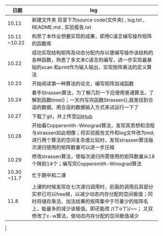 |日期|log|
|---|---|
|10.11|新建文件夹  目录下为source code(文件夹) , log.txt , README.md , 实验报告.txt|
|10.11 ~10.22|构思了本作业想要实现的成果，即用C语言编写操作矩阵的函数库|
|10.22|成功实现结构矩阵及动态分配内存以便编写操作该结构的各种函数，熟悉了多文本C语言的编写，进一步实现最基础的scan 和print作为输入输出，实现矩阵乘法的定义算法|
|10.23|开始阅读第一种算法的论文，编写矩阵加减函数|
|10.24|着手Strassen算法，为了解几阶一下应使用普通算法，了解到函数time()；一天内写完函数Strassen(),就差找到合适的数据、用合适的数据输入方式来试运行一下了|
|10.27|下载了git，并上传至[GitHub](https://github.com/caolivchong/-.git)|
|10.28|开始看Coppersmith-Winograd算法，发现其思想和流程与strassen如此相像；将实验报告文件和log文件改为md;进行两个算法的空间复杂度比较时，发现strassen算法每次递归使用的矩阵数量可以进一步压缩|
|10.29|修改strassen算法，使每次递归所需使用的矩阵数量从18个降到14个；编写完Coppersmith-Winograd算法|
|10.30 ~11.7|忙于期中和二课|
|11.8|上课的时候发现在七次递归调用时，前面的调用后其部分实参已可以free掉，以减少动态内存分配的空间极值；同时将储存乘法、加法结果的矩阵集中于尽量少的矩阵名上，能最多的减少该极值。即还能改 /(ㄒoㄒ)/~~； 又双修改了c-w算法，使动态内存分配的空间极值减少|
|